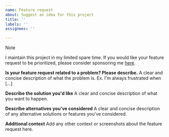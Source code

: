 ```yaml
---
name: Feature request
about: Suggest an idea for this project
title: ''
labels: ''
assignees: ''

---
```


> [!NOTE]
> I maintain this project in my limited spare time. If you would like your feature request to be prioritized, please consider sponsoring me [here](https://afdian.com/a/leoly).

**Is your feature request related to a problem? Please describe.**
A clear and concise description of what the problem is. Ex. I'm always frustrated when [...]

**Describe the solution you'd like**
A clear and concise description of what you want to happen.

**Describe alternatives you've considered**
A clear and concise description of any alternative solutions or features you've considered.

**Additional context**
Add any other context or screenshots about the feature request here.
